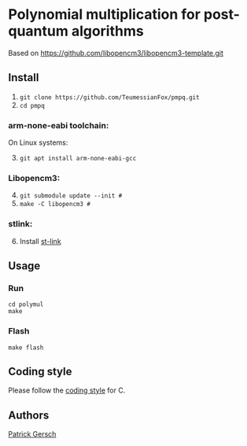 # Polynomial multiplication for post-quantum algorithms
Based on https://github.com/libopencm3/libopencm3-template.git

## Install
 1. ```git clone https://github.com/TeumessianFox/pmpq.git```
 2. ```cd pmpq```

### arm-none-eabi toolchain:
 On Linux systems:
 
 3. ```git apt install arm-none-eabi-gcc```

### Libopencm3:
 4. ```git submodule update --init #```
 5. ```make -C libopencm3 #```

### stlink:
 6. Install [st-link](https://github.com/texane/stlink.git)

## Usage
### Run
```
cd polymul
make
```

### Flash
```
make flash
```

## Coding style

Please follow the [coding style](https://www.kernel.org/doc/Documentation/process/coding-style.rst) for C.

## Authors

[Patrick Gersch](https://github.com/teumessianfox/)
